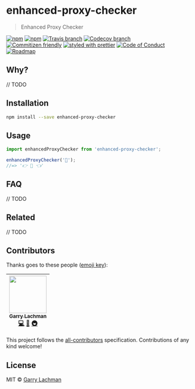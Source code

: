 # enhanced-proxy-checker

> Enhanced Proxy Checker

[![npm](https://img.shields.io/npm/v/enhanced-proxy-checker.svg?style=flat-square)](https://www.npmjs.com/package/enhanced-proxy-checker)
[![npm](https://img.shields.io/npm/dt/enhanced-proxy-checker.svg?style=flat-square)](https://npm-stat.com/charts.html?package=enhanced-proxy-checker&from=2016-04-01)
[![Travis branch](https://img.shields.io/travis/garrylachman/enhanced-proxy-checker/master.svg?style=flat-square)](https://travis-ci.org/garrylachman/enhanced-proxy-checker)
[![Codecov branch](https://img.shields.io/codecov/c/github/garrylachman/enhanced-proxy-checker/master.svg?style=flat-square)](https://codecov.io/github/garrylachman/enhanced-proxy-checker)
<br />
[![Commitizen friendly](https://img.shields.io/badge/commitizen-friendly-brightgreen.svg?style=flat-square)](http://commitizen.github.io/cz-cli/)
[![styled with prettier](https://img.shields.io/badge/styled_with-prettier-ff69b4.svg?style=flat-square)](https://github.com/prettier/prettier)
[![Code of Conduct](https://img.shields.io/badge/code%20of-conduct-ff69b4.svg?style=flat-square)](./other/code_of_conduct.md)
[![Roadmap](https://img.shields.io/badge/%F0%9F%93%94-roadmap-CD9523.svg?style=flat-square)](./other/roadmap.md)

## Why?

// TODO

## Installation

```sh 
npm install --save enhanced-proxy-checker
```

## Usage

```js
import enhancedProxyChecker from 'enhanced-proxy-checker';

enhancedProxyChecker('🐰');
//=> '👉 🐰 👈'
```

## FAQ

// TODO

## Related

// TODO

## Contributors

Thanks goes to these people ([emoji key](https://github.com/kentcdodds/all-contributors#emoji-key)):

<!-- ALL-CONTRIBUTORS-LIST:START - Do not remove or modify this section -->
| [<img src="https://avatars2.githubusercontent.com/u/22868432?v=3" width="100px;"/><br /><sub>Garry Lachman</sub>](https://github.com/garrylachman)<br />[💻](https://github.com/garrylachman/enhanced-proxy-checker/commits?author=garrylachman "Code") [📖](https://github.com/garrylachman/enhanced-proxy-checker/commits?author=garrylachman "Documentation") [🚇](#infra-luftywiranda13 "Infrastructure (Hosting, Build-Tools, etc)") |
| :---: |
<!-- ALL-CONTRIBUTORS-LIST:END -->

This project follows the [all-contributors](https://github.com/kentcdodds/all-contributors) specification. Contributions of any kind welcome!

## License

MIT &copy; [Garry Lachman](https://github.com/garrylachman)
